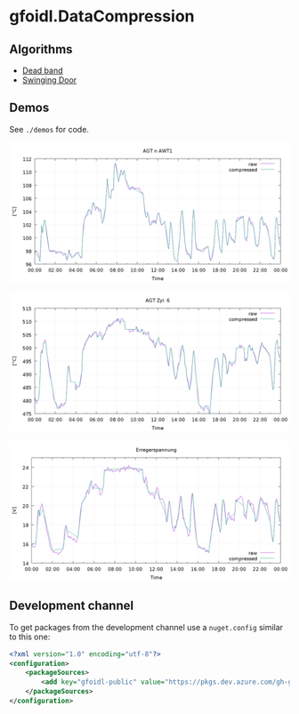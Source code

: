 # gfoidl.DataCompression

## Algorithms

* [Dead band](./articles/DeadBand.md)
* [Swinging Door](./articles/SwingingDoor.md)

## Demos

See `./demos` for code.

![](./articles/images/demo_01.png)

![](./articles/images/demo_02.png)

![](./articles/images/demo_03.png)

## Development channel

To get packages from the development channel use a `nuget.config` similar to this one:
```xml
<?xml version="1.0" encoding="utf-8"?>
<configuration>
    <packageSources>
        <add key="gfoidl-public" value="https://pkgs.dev.azure.com/gh-gfoidl/github-Projects/_packaging/gfoidl-public/nuget/v3/index.json" />
    </packageSources>
</configuration>
```
